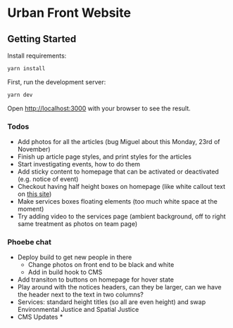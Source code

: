 # Urban Front Website

## Getting Started

Install requirements:

```bash
yarn install
```

First, run the development server:

```bash
yarn dev
```

Open [http://localhost:3000](http://localhost:3000) with your browser to see the result.

### Todos

* Add photos for all the articles (bug Miguel about this Monday, 23rd of November)
* Finish up article page styles, and print styles for the articles
* Start investigating events, how to do them
* Add sticky content to homepage that can be activated or deactivated (e.g. notice of event)
* Checkout having half height boxes on homepage (like white callout text on [this site](https://huckcycles.com/))
* Make services boxes floating elements (too much white space at the moment)
* Try adding video to the services page (ambient background, off to right same treatment as photos on team page)

### Phoebe chat

* Deploy build to get new people in there
	* Change photos on front end to be black and white
	* Add in build hook to CMS
* Add transiton to buttons on homepage for hover state
* Play around with the notices headers, can they be larger, can we have the header next to the text in two columns?
* Services: standard height titles (so all are even height) and swap Environmental Justice and Spatial Justice
* CMS Updates
	* 
